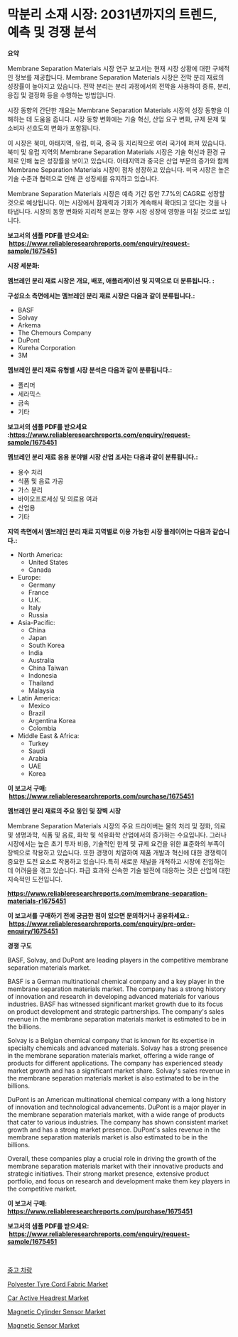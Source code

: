 <p><h1>막분리 소재 시장: 2031년까지의 트렌드, 예측 및 경쟁 분석</h1></p><p><strong>요약</strong></p>
<p><p>Membrane Separation Materials 시장 연구 보고서는 현재 시장 상황에 대한 구체적인 정보를 제공합니다. Membrane Separation Materials 시장은 전막 분리 재료의 성장률이 높아지고 있습니다. 전막 분리는 분리 과정에서의 전막을 사용하여 증류, 분리, 응집 및 결정화 등을 수행하는 방법입니다.</p><p>시장 동향의 간단한 개요는 Membrane Separation Materials 시장의 성장 동향을 이해하는 데 도움을 줍니다. 시장 동향 변화에는 기술 혁신, 산업 요구 변화, 규제 문제 및 소비자 선호도의 변화가 포함됩니다.</p><p>이 시장은 북미, 아태지역, 유럽, 미국, 중국 등 지리적으로 여러 국가에 퍼져 있습니다. 북미 및 유럽 지역의 Membrane Separation Materials 시장은 기술 혁신과 환경 규제로 인해 높은 성장률을 보이고 있습니다. 아태지역과 중국은 산업 부문의 증가와 함께 Membrane Separation Materials 시장이 점차 성장하고 있습니다. 미국 시장은 높은 기술 수준과 협력으로 인해 큰 성장세를 유지하고 있습니다.</p><p>Membrane Separation Materials 시장은 예측 기간 동안 7.7%의 CAGR로 성장할 것으로 예상됩니다. 이는 시장에서 잠재력과 기회가 계속해서 확대되고 있다는 것을 나타냅니다. 시장의 동향 변화와 지리적 분포는 향후 시장 성장에 영향을 미칠 것으로 보입니다.</p></p>
<p><strong>보고서의 샘플 PDF를 받으세요: &nbsp;<a href="https://www.reliableresearchreports.com/enquiry/request-sample/1675451">https://www.reliableresearchreports.com/enquiry/request-sample/1675451</a></strong></p>
<p><strong>시장 세분화:</strong></p>
<p><strong> 멤브레인 분리 재료 시장은 개요, 배포, 애플리케이션 및 지역으로 더 분류됩니다. :</strong></p>
<p><strong>구성요소 측면에서는 멤브레인 분리 재료 시장은 다음과 같이 분류됩니다.:</strong></p>
<p><ul><li>BASF</li><li>Solvay</li><li>Arkema</li><li>The Chemours Company</li><li>DuPont</li><li>Kureha Corporation</li><li>3M</li></ul></p>
<p><strong> 멤브레인 분리 재료 유형별 시장 분석은 다음과 같이 분류됩니다.:</strong></p>
<p><ul><li>폴리머</li><li>세라믹스</li><li>금속</li><li>기타</li></ul></p>
<p><strong>보고서의 샘플 PDF를 받으세요 :<a href="https://www.reliableresearchreports.com/enquiry/request-sample/1675451">https://www.reliableresearchreports.com/enquiry/request-sample/1675451</a></strong></p>
<p><strong> 멤브레인 분리 재료 응용 분야별 시장 산업 조사는 다음과 같이 분류됩니다.:</strong></p>
<p><ul><li>용수 처리</li><li>식품 및 음료 가공</li><li>가스 분리</li><li>바이오프로세싱 및 의료용 여과</li><li>산업용</li><li>기타</li></ul></p>
<p><strong>지역 측면에서 멤브레인 분리 재료 지역별로 이용 가능한 시장 플레이어는 다음과 같습니다.:</strong></p>
<p><ul>
    <li>
        North America:
        <ul>
            <li>United States</li>
            <li>Canada</li>
        </ul>
    </li>
    <li>
        Europe:
        <ul>
            <li>Germany</li>
            <li>France</li>
            <li>U.K.</li>
            <li>Italy</li>
            <li>Russia</li>
        </ul>
    </li>
    <li>
        Asia-Pacific:
        <ul>
            <li>China</li>
            <li>Japan</li>
            <li>South Korea</li>
            <li>India</li>
            <li>Australia</li>
            <li>China Taiwan</li>
            <li>Indonesia</li>
            <li>Thailand</li>
            <li>Malaysia</li>
        </ul>
    </li>
    <li>
        Latin America:
        <ul>
            <li>Mexico</li>
            <li>Brazil</li>
            <li>Argentina Korea</li>
            <li>Colombia</li>
        </ul>
    </li>
    <li>
        Middle East & Africa:
        <ul>
            <li>Turkey</li>
            <li>Saudi</li>
            <li>Arabia</li>
            <li>UAE</li>
            <li>Korea</li>
        </ul>
    </li>
    </ul></p>
<p><strong>이 보고서 구매: &nbsp;<a href="https://www.reliableresearchreports.com/purchase/1675451">https://www.reliableresearchreports.com/purchase/1675451</a></strong></p>
<p><strong>멤브레인 분리 재료의 주요 동인 및 장벽 시장</strong></p>
<p><p>Membrane Separation Materials 시장의 주요 드라이버는 물의 처리 및 정화, 의료 및 생명과학, 식품 및 음료, 화학 및 석유화학 산업에서의 증가하는 수요입니다. 그러나 시장에서는 높은 초기 투자 비용, 기술적인 한계 및 규제 요건을 위한 표준화의 부족이 장벽으로 작용하고 있습니다. 또한 경쟁이 치열하여 제품 개발과 혁신에 대한 경쟁력이 중요한 도전 요소로 작용하고 있습니다.특히 새로운 채널을 개척하고 시장에 진입하는 데 어려움을 겪고 있습니다.  파급 효과와 신속한 기술 발전에 대응하는 것은 산업에 대한 지속적인 도전입니다.</p></p>
<p><strong><a href="https://www.reliableresearchreports.com/membrane-separation-materials-r1675451">https://www.reliableresearchreports.com/membrane-separation-materials-r1675451</a></strong></p>
<p><strong>이 보고서를 구매하기 전에 궁금한 점이 있으면 문의하거나 공유하세요.: &nbsp;<a href="https://www.reliableresearchreports.com/enquiry/pre-order-enquiry/1675451">https://www.reliableresearchreports.com/enquiry/pre-order-enquiry/1675451</a></strong></p>
<p><strong>경쟁 구도</strong></p>
<p><p>BASF, Solvay, and DuPont are leading players in the competitive membrane separation materials market. </p><p>BASF is a German multinational chemical company and a key player in the membrane separation materials market. The company has a strong history of innovation and research in developing advanced materials for various industries. BASF has witnessed significant market growth due to its focus on product development and strategic partnerships. The company's sales revenue in the membrane separation materials market is estimated to be in the billions.</p><p>Solvay is a Belgian chemical company that is known for its expertise in specialty chemicals and advanced materials. Solvay has a strong presence in the membrane separation materials market, offering a wide range of products for different applications. The company has experienced steady market growth and has a significant market share. Solvay's sales revenue in the membrane separation materials market is also estimated to be in the billions.</p><p>DuPont is an American multinational chemical company with a long history of innovation and technological advancements. DuPont is a major player in the membrane separation materials market, with a wide range of products that cater to various industries. The company has shown consistent market growth and has a strong market presence. DuPont's sales revenue in the membrane separation materials market is also estimated to be in the billions.</p><p>Overall, these companies play a crucial role in driving the growth of the membrane separation materials market with their innovative products and strategic initiatives. Their strong market presence, extensive product portfolio, and focus on research and development make them key players in the competitive market.</p></p>
<p><strong>이 보고서 구매: &nbsp; <a href="https://www.reliableresearchreports.com/purchase/1675451">https://www.reliableresearchreports.com/purchase/1675451</a></strong></p>
<p><strong>보고서의 샘플 PDF를 받으세요: &nbsp;<a href="https://www.reliableresearchreports.com/enquiry/request-sample/1675451">https://www.reliableresearchreports.com/enquiry/request-sample/1675451</a></strong><strong></strong></p>
<p>&nbsp;</p>
<p><p><a href="https://github.com/KellyLyncyh543964/Market-Research-Report-List-1/blob/main/295933520396.md">중고 차량</a></p><p><a href="https://issuu.com/reportprime-2/docs/polyester-tyre-cord-fabric-market-size-2030.pptx">Polyester Tyre Cord Fabric Market</a></p><p><a href="https://www.linkedin.com/pulse/car-active-headrest-market-size-global-industry-overview-rasge?trackingId=vQKbSIi%2BsdMTY6Mvy%2B4sIg%3D%3D">Car Active Headrest Market</a></p><p><a href="https://github.com/vimar16th/Market-Research-Report-List-4/blob/main/magnetic-cylinder-sensor-market.md">Magnetic Cylinder Sensor Market</a></p><p><a href="https://github.com/luckyshygirl/Market-Research-Report-List-4/blob/main/magnetic-sensor-market.md">Magnetic Sensor Market</a></p></p>